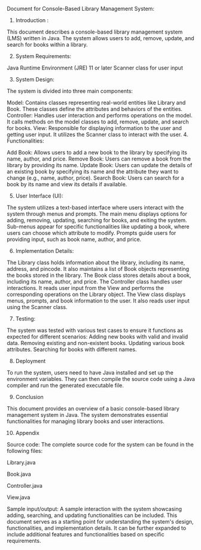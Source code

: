 Document for Console-Based Library Management System:


1. Introduction :

This document describes a console-based library management system (LMS) written in Java. 
The system allows users to add, remove, update, and search for books within a library.

2. System Requirements:

Java Runtime Environment (JRE) 11 or later
Scanner class for user input

3. System Design:

The system is divided into three main components:

Model: Contains classes representing real-world entities like Library and Book. These classes define the attributes and behaviors of the entities.
Controller: Handles user interaction and performs operations on the model. It calls methods on the model classes to add, remove, update, and search for books.
View: Responsible for displaying information to the user and getting user input. It utilizes the Scanner class to interact with the user.
4. Functionalities:

Add Book: Allows users to add a new book to the library by specifying its name, author, and price.
Remove Book: Users can remove a book from the library by providing its name.
Update Book: Users can update the details of an existing book by specifying its name and the attribute they want to change (e.g., name, author, price).
Search Book: Users can search for a book by its name and view its details if available.

5. User Interface (UI):

The system utilizes a text-based interface where users interact with the system through menus and prompts.
The main menu displays options for adding, removing, updating, searching for books, and exiting the system.
Sub-menus appear for specific functionalities like updating a book, where users can choose which attribute to modify.
Prompts guide users for providing input, such as book name, author, and price.

6. Implementation Details:

The Library class holds information about the library, including its name, address, and pincode. It also maintains a list of Book objects representing the books stored in the library.
The Book class stores details about a book, including its name, author, and price.
The Controller class handles user interactions. It reads user input from the View and performs the corresponding operations on the Library object.
The View class displays menus, prompts, and book information to the user. It also reads user input using the Scanner class.

7. Testing:

The system was tested with various test cases to ensure it functions as expected for different scenarios:
Adding new books with valid and invalid data.
Removing existing and non-existent books.
Updating various book attributes.
Searching for books with different names.

8. Deployment

To run the system, users need to have Java installed and set up the environment variables. 
They can then compile the source code using a Java compiler and run the generated executable file.

9. Conclusion

This document provides an overview of a basic console-based library management system in Java. 
The system demonstrates essential functionalities for managing library books and user interactions.

10. Appendix

Source code: The complete source code for the system can be found in the following files:

Library.java

Book.java

Controller.java

View.java

Sample input/output: A sample interaction with the system showcasing adding, searching, and updating functionalities can be included.
This document serves as a starting point for understanding the system's design, functionalities, and implementation details.
It can be further expanded to include additional features and functionalities based on specific requirements.


